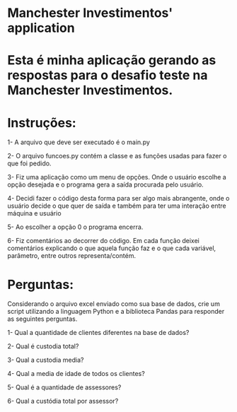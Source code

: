 # Manchester Investimentos' application

# Esta é minha aplicação gerando as respostas para o desafio teste na Manchester Investimentos.

# Instruções:


1- A arquivo que deve ser executado é o main.py

2- O arquivo funcoes.py contém a classe e as funções usadas para fazer o que foi pedido.

3- Fiz uma aplicação como um menu de opções. Onde o usuário escolhe a opção desejada e o programa gera a saída procurada pelo usuário.

4- Decidi fazer o código desta forma para ser algo mais abrangente, onde o usuário decide o que quer de saída e também para ter uma interação entre máquina e usuário

5- Ao escolher a opção 0 o programa encerra.

6- Fiz comentários ao decorrer do código. Em cada função deixei comentários explicando o que aquela função faz e o que cada variável, parâmetro, entre outros representa/contém.










# Perguntas:

Considerando o arquivo excel enviado como sua base de dados, crie um script utilizando a linguagem Python e a biblioteca Pandas para responder as seguintes perguntas.

1- Qual a quantidade de clientes diferentes na base de dados?

2- Qual é custodia total?

3- Qual a custodia media?

4- Qual a media de idade de todos os clientes?

5- Qual é a quantidade de assessores?

6- Qual a custódia total por assessor?
